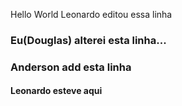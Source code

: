 Hello World
Leonardo editou essa linha

### Eu(Douglas) alterei esta linha...

### Anderson add esta linha

#### Leonardo esteve aqui
